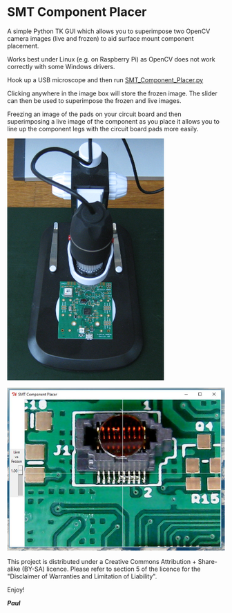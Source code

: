 # SMT Component Placer

A simple Python TK GUI which allows you to superimpose two OpenCV camera images (live and frozen) to aid surface mount component placement.

Works best under Linux (e.g. on Raspberry Pi) as OpenCV does not work correctly with some Windows drivers.

Hook up a USB microscope and then run [SMT_Component_Placer.py](https://github.com/PaulZC/SMT_Component_Placer/blob/master/SMT_Component_Placer.py)

Clicking anywhere in the image box will store the frozen image. The slider can then be used to superimpose the frozen and live images.

Freezing an image of the pads on your circuit board and then superimposing a live image of the component as you place it
allows you to line up the component legs with the circuit board pads more easily.

![USB_Microscope.JPG](https://github.com/PaulZC/SMT_Component_Placer/blob/master/img/USB_Microscope.JPG)

![GUI_1.JPG](https://github.com/PaulZC/SMT_Component_Placer/blob/master/img/GUI_1.JPG)

This project is distributed under a Creative Commons Attribution + Share-alike (BY-SA) licence.
Please refer to section 5 of the licence for the "Disclaimer of Warranties and Limitation of Liability".

Enjoy!

**_Paul_**